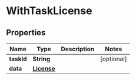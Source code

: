 

# WithTaskLicense


## Properties

Name | Type | Description | Notes
------------ | ------------- | ------------- | -------------
**taskId** | **String** |  |  [optional]
**data** | [**License**](License.md) |  | 



